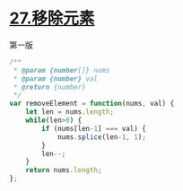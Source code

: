 # [27.移除元素](https://leetcode.cn/problems/remove-element/description/?envType=study-plan-v2&envId=top-interview-150)


第一版

```js
/**
 * @param {number[]} nums
 * @param {number} val
 * @return {number}
 */
var removeElement = function(nums, val) {
    let len = nums.length;
    while(len>0) {
        if (nums[len-1] === val) {
            nums.splice(len-1, 1);
        }
        len--;
    }
    return nums.length;
};
```